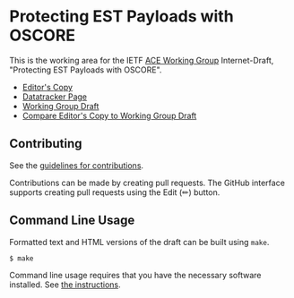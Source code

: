 # Protecting EST Payloads with OSCORE

This is the working area for the IETF [ACE Working Group](https://datatracker.ietf.org/group/ace/documents/) Internet-Draft, "Protecting EST Payloads with OSCORE".

* [Editor's Copy](https://ace-wg.github.io/est-oscore/#go.draft-ietf-ace-coap-est-oscore.html)
* [Datatracker Page](https://datatracker.ietf.org/doc/draft-ietf-ace-coap-est-oscore)
* [Working Group Draft](https://datatracker.ietf.org/doc/html/draft-ietf-ace-coap-est-oscore)
* [Compare Editor's Copy to Working Group Draft](https://ace-wg.github.io/est-oscore/#go.draft-ietf-ace-coap-est-oscore.diff)


## Contributing

See the
[guidelines for contributions](https://github.com/ace-wg/est-oscore/blob/master/CONTRIBUTING.md).

Contributions can be made by creating pull requests.
The GitHub interface supports creating pull requests using the Edit (✏) button.


## Command Line Usage

Formatted text and HTML versions of the draft can be built using `make`.

```sh
$ make
```

Command line usage requires that you have the necessary software installed.  See
[the instructions](https://github.com/martinthomson/i-d-template/blob/main/doc/SETUP.md).

